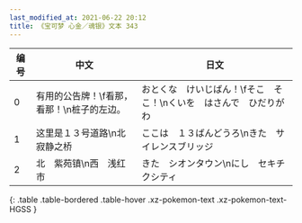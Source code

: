 ```yaml
---
last_modified_at: 2021-06-22 20:12
title: 《宝可梦 心金／魂银》文本 343
---
```

| 编号 | 中文 | 日文 |
| ---- | ---- | ---- |
| 0 | 有用的公告牌！\f看那，看那！\n桩子的左边。 | おとくな　けいじばん！\fそこ　そこ！\nくいを　はさんで　ひだりがわ |
| 1 | 这里是１３号道路\n北　寂静之桥 | ここは　１３ばんどうろ\nきた　サイレンスブリッジ |
| 2 | 北　紫苑镇\n西　浅红市 | きた　シオンタウン\nにし　セキチクシティ |
{: .table .table-bordered .table-hover .xz-pokemon-text .xz-pokemon-text-HGSS }